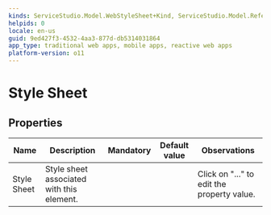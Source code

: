 ```yaml
---
kinds: ServiceStudio.Model.WebStyleSheet+Kind, ServiceStudio.Model.ReferenceWebStyleSheet+Kind
helpids: 0
locale: en-us
guid: 9ed427f3-4532-4aa3-877d-db5314031864
app_type: traditional web apps, mobile apps, reactive web apps
platform-version: o11
---
```


# Style Sheet


## Properties

<table markdown="1">
<thead>
<tr>
<th>Name</th>
<th>Description</th>
<th>Mandatory</th>
<th>Default value</th>
<th>Observations</th>
</tr>
</thead>
<tbody>
<tr>
<td title="Style Sheet">Style Sheet</td>
<td>Style sheet associated with this element.</td>
<td></td>
<td></td>
<td>Click on "..." to edit the property value.</td>
</tr>
</tbody>
</table>


